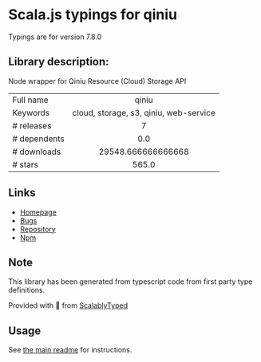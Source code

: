 
# Scala.js typings for qiniu

Typings are for version 7.8.0

## Library description:
Node wrapper for Qiniu Resource (Cloud) Storage API

|                    |                 |
| ------------------ | :-------------: |
| Full name          | qiniu |
| Keywords           | cloud, storage, s3, qiniu, web-service |
| # releases         | 7 |
| # dependents       | 0.0 |
| # downloads        | 29548.666666666668 |
| # stars            | 565.0 |

## Links
- [Homepage](https://github.com/qiniu/nodejs-sdk#readme)
- [Bugs](https://github.com/qiniu/nodejs-sdk/issues)
- [Repository](https://github.com/qiniu/nodejs-sdk)
- [Npm](https://www.npmjs.com/package/qiniu)
    


## Note
This library has been generated from typescript code from first party type definitions.

Provided with :purple_heart: from [ScalablyTyped](https://github.com/oyvindberg/ScalablyTyped)

## Usage
See [the main readme](../../readme.md) for instructions.


